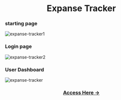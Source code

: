 <h1 align="center"> Expanse Tracker </h1>

<h3 align="start">starting page </h3>

![expanse-tracker1](https://github.com/user-attachments/assets/c559c337-35fc-42ab-a1fc-eb91da2d63d8)

<h3 align="start">Login page </h3>

![expanse-tracker2](https://github.com/user-attachments/assets/776c2cbb-b424-496e-8170-5a9b262d2ce7)

<h3 align="start">User Dashboard </h3>

![expanse-tracker](https://github.com/user-attachments/assets/3a220723-0308-4abb-b88b-5db2f655f385)

<h3 align="center"> <a href="https://vinoddhaware.github.io/expanse-tracker/dashboard"> Access Here ->  </a> </h3>
